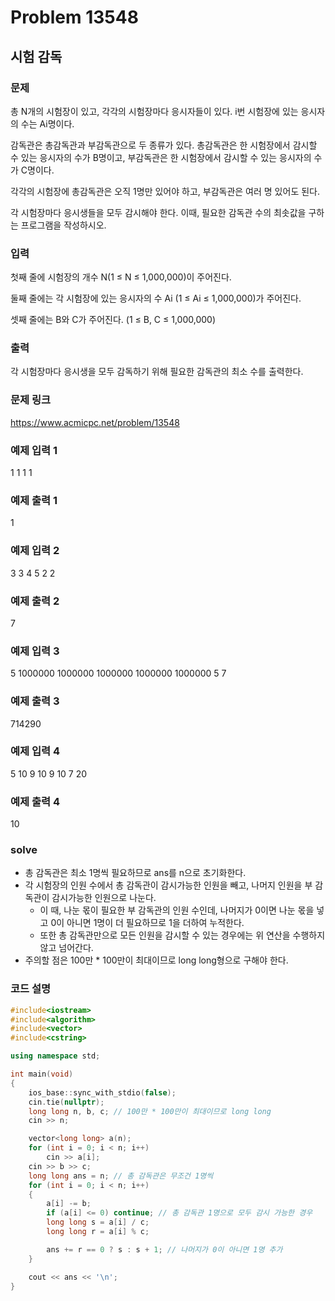 # Problem 13548

## 시험 감독

### 문제
총 N개의 시험장이 있고, 각각의 시험장마다 응시자들이 있다. i번 시험장에 있는 응시자의 수는 Ai명이다.

감독관은 총감독관과 부감독관으로 두 종류가 있다. 총감독관은 한 시험장에서 감시할 수 있는 응시자의 수가 B명이고, 부감독관은 한 시험장에서 감시할 수 있는 응시자의 수가 C명이다.

각각의 시험장에 총감독관은 오직 1명만 있어야 하고, 부감독관은 여러 명 있어도 된다.

각 시험장마다 응시생들을 모두 감시해야 한다. 이때, 필요한 감독관 수의 최솟값을 구하는 프로그램을 작성하시오.

### 입력
첫째 줄에 시험장의 개수 N(1 ≤ N ≤ 1,000,000)이 주어진다.

둘째 줄에는 각 시험장에 있는 응시자의 수 Ai (1 ≤ Ai ≤ 1,000,000)가 주어진다.

셋째 줄에는 B와 C가 주어진다. (1 ≤ B, C ≤ 1,000,000)

### 출력
각 시험장마다 응시생을 모두 감독하기 위해 필요한 감독관의 최소 수를 출력한다.

### 문제 링크
<https://www.acmicpc.net/problem/13548>

### 예제 입력 1
1
1
1 1
### 예제 출력 1
1

### 예제 입력 2
3
3 4 5
2 2
### 예제 출력 2
7

### 예제 입력 3
5
1000000 1000000 1000000 1000000 1000000
5 7
### 예제 출력 3
714290

### 예제 입력 4
5
10 9 10 9 10
7 20
### 예제 출력 4
10

### solve
- 총 감독관은 최소 1명씩 필요하므로 ans를 n으로 초기화한다.
- 각 시험장의 인원 수에서 총 감독관이 감시가능한 인원을 빼고, 나머지 인원을 부 감독관이 감시가능한 인원으로 나눈다.
	- 이 때, 나눈 몫이 필요한 부 감독관의 인원 수인데, 나머지가 0이면 나눈 몫을 넣고 0이 아니면 1명이 더 필요하므로 1을 더하여 누적한다.
	- 또한 총 감독관만으로 모든 인원을 감시할 수 있는 경우에는 위 연산을 수행하지 않고 넘어간다.
- 주의할 점은 100만 * 100만이 최대이므로 long long형으로 구해야 한다.

### 코드 설명
```C++
#include<iostream>
#include<algorithm>
#include<vector>
#include<cstring>

using namespace std;

int main(void)
{
	ios_base::sync_with_stdio(false);
	cin.tie(nullptr);
	long long n, b, c; // 100만 * 100만이 최대이므로 long long
	cin >> n;

	vector<long long> a(n);
	for (int i = 0; i < n; i++)
		cin >> a[i];
	cin >> b >> c;
	long long ans = n; // 총 감독관은 무조건 1명씩
	for (int i = 0; i < n; i++)
	{
		a[i] -= b;
		if (a[i] <= 0) continue; // 총 감독관 1명으로 모두 감시 가능한 경우
		long long s = a[i] / c;
		long long r = a[i] % c;

		ans += r == 0 ? s : s + 1; // 나머지가 0이 아니면 1명 추가
	}

	cout << ans << '\n';
}
```
